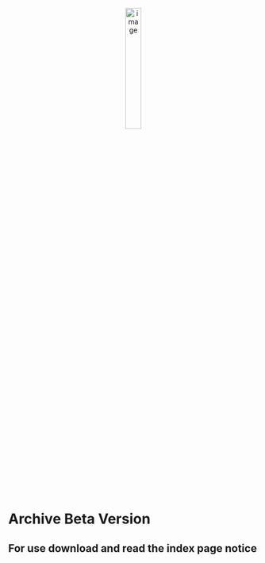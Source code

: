 
<p align="center">
    <img src="https://github.com/Pianomen/solo/blob/master/w256h2561380453904Leaf256x25632.png" alt="image" width="25%" height="25%" />
</p>


# Archive Beta Version

## For use download and read the index page notice
